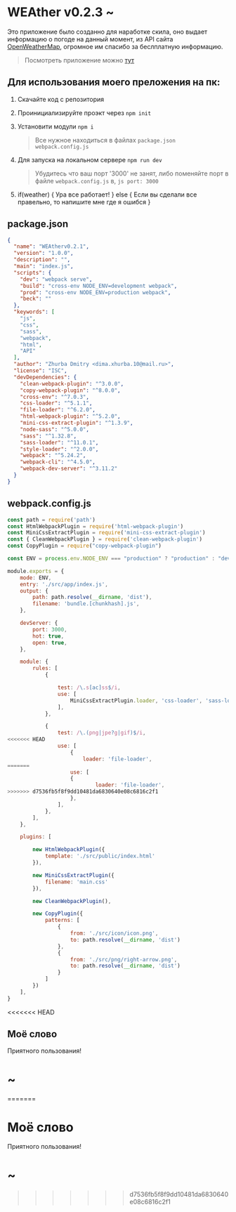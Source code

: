 # WEAther v0.2.3 ~

Это приложение было созданно для наработке скила, оно выдает информацию о погоде на данный момент, из API сайта [OpenWeatherMap](openweathermap.org), огромное им спасибо за беслплатную информацию.

> Посмотреть приложение можно [тут](weather-version.surge.sh "weather-version.surge.sh")

## Для использования моего преложения на пк: 

1. Скачайте код с репозитория 

2. Проинициализируйте проэкт через `npm init`

3. Установити модули `npm i`
	>Все нужное находиться в файлах `package.json webpack.config.js`

4. Для запуска на локальном сервере `npm run dev`
	>Убудитесь что ваш порт '3000' не занят, либо поменяйте порт в файле `webpack.config.js` в, ```js port: 3000 ```

5. if(weather) { Ура все работает! } else { Если вы сделали все правельно, то напишите мне где я ошибся }


## package.json

```json 
{
  "name": "WEAtherv0.2.1",
  "version": "1.0.0",
  "description": "",
  "main": "index.js",
  "scripts": {
    "dev": "webpack serve",
    "build": "cross-env NODE_ENV=development webpack",
    "prod": "cross-env NODE_ENV=production webpack",
    "beck": ""
  },
  "keywords": [
    "js",
    "css",
    "sass",
    "webpack",
    "html",
    "API"
  ],
  "author": "Zhurba Dmitry <dima.xhurba.10@mail.ru>",
  "license": "ISC",
  "devDependencies": {
    "clean-webpack-plugin": "^3.0.0",
    "copy-webpack-plugin": "^8.0.0",
    "cross-env": "^7.0.3",
    "css-loader": "^5.1.1",
    "file-loader": "^6.2.0",
    "html-webpack-plugin": "^5.2.0",
    "mini-css-extract-plugin": "^1.3.9",
    "node-sass": "^5.0.0",
    "sass": "^1.32.8",
    "sass-loader": "^11.0.1",
    "style-loader": "^2.0.0",
    "webpack": "^5.24.2",
    "webpack-cli": "^4.5.0",
    "webpack-dev-server": "^3.11.2"
  }
}
```

## webpack.config.js

```js
const path = require('path')
const HtmlWebpackPlugin = require('html-webpack-plugin')
const MiniCssExtractPlugin = require('mini-css-extract-plugin')
const { CleanWebpackPlugin } = require('clean-webpack-plugin')
const CopyPlugin = require("copy-webpack-plugin")

const ENV = process.env.NODE_ENV === "production" ? "production" : "development"

module.exports = {
	mode: ENV,
	entry: './src/app/index.js',
	output: {
		path: path.resolve(__dirname, 'dist'),
		filename: 'bundle.[chunkhash].js',
	},

	devServer: {
		port: 3000,
		hot: true,
		open: true,
	},

	module: {
		rules: [
			{

				test: /\.s[ac]ss$/i,
				use: [
					MiniCssExtractPlugin.loader, 'css-loader', 'sass-loader',
				], 
			},

			{
 				test: /\.(png|jpe?g|gif)$/i,
<<<<<<< HEAD
        		use: [
          			{
            			loader: 'file-loader',
=======
        			use: [
          			{
            				loader: 'file-loader',
>>>>>>> d7536fb5f8f9dd10481da6830640e08c6816c2f1
          			},
        		],
			},
		],
	},

	plugins: [

		new HtmlWebpackPlugin({
			template: './src/public/index.html'
		}),

		new MiniCssExtractPlugin({
			filename: 'main.css'
		}),

		new CleanWebpackPlugin(),

		new CopyPlugin({
			patterns: [
			 	{
			 		from: './src/icon/icon.png',
			 		to: path.resolve(__dirname, 'dist')
			 	},
			 	{
			 		from: './src/png/right-arrow.png',
			 		to: path.resolve(__dirname, 'dist')
			 	}
			]
		})
	],
}
```

<<<<<<< HEAD
## Моё слово

Приятного пользования!

# ~
=======
# Моё слово

Приятного пользования!

# ~	
>>>>>>> d7536fb5f8f9dd10481da6830640e08c6816c2f1
